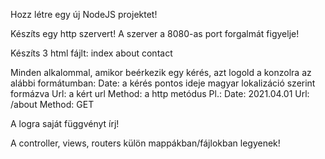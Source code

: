 Hozz létre egy új NodeJS projektet!


Készíts egy http szervert! 
A szerver a 8080-as port forgalmát figyelje! 

Készíts 3 html fájlt:
index
about
contact

Minden alkalommal, amikor beérkezik egy kérés, azt logold a konzolra az alábbi formátumban:
Date: a kérés pontos ideje magyar lokalizáció szerint formázva
Url: a kért url
Method: a http metódus
Pl.: Date: 2021.04.01 Url: /about Method: GET

A logra saját függvényt írj!

A controller, views, routers külön mappákban/fájlokban legyenek!